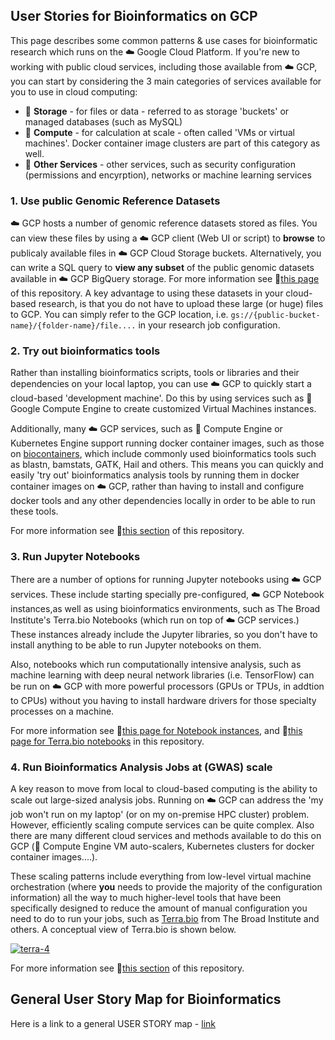 
## User Stories for Bioinformatics on GCP

This page describes some common patterns & use cases for bioinformatic research which runs on the ☁️ Google Cloud Platform.
If you're new to working with public cloud services, including those available from ☁️ GCP, you can start by considering the 3 main categories of services available for you to use in cloud computing:
- 🔷 **Storage** - for files or data - referred to as storage 'buckets' or managed databases (such as MySQL)
- 🔶 **Compute** - for calculation at scale - often called 'VMs or virtual machines'.  Docker container image clusters are part of this category as well.
- 🔴 **Other Services** - other services, such as security configuration (permissions and encyrption), networks or machine learning services   

### 1. Use public Genomic Reference Datasets

☁️ GCP hosts a number of genomic reference datasets stored as files.  You can view these files by using a ☁️ GCP client (Web UI or script) to **browse** to publicaly available files in ☁️ GCP Cloud Storage buckets.  Alternatively, you can write a SQL query to **view any subset** of the public genomic datasets available in ☁️ GCP BigQuery storage.  For more information see 📗[this page](https://github.com/lynnlangit/gcp-for-bioinformatics/blob/master/1_Files_%26_Data/2_Use_public_genomic_datasets.md) of this repository. A key advantage to using these datasets in your cloud-based research, is that you do not have to upload these large (or huge) files to GCP.  You can simply refer to the GCP location, i.e. `gs://{public-bucket-name}/{folder-name}/file....` in your research job configuration.

###  2. Try out bioinformatics tools

Rather than installing bioinformatics scripts, tools or libraries and their dependencies on your local laptop, you can use ☁️ GCP to quickly start a cloud-based 'development machine'. Do this by using services such as 🔶 Google Compute Engine to create customized Virtual Machines instances.  

Additionally, many ☁️ GCP services, such as 🔶 Compute Engine or Kubernetes Engine support running docker container images, such as those on [biocontainers](https://biocontainers.pro/#/), which include commonly used bioinformatics tools such as blastn, bamstats, GATK, Hail and others.  This means you can quickly and easily 'try out' bioinformatics analysis tools by running them in docker container images on ☁️ GCP, rather than having to install and configure docker tools and any other dependencies locally in order to be able to run these tools.

For more information see 📗[this section](https://github.com/lynnlangit/gcp-for-bioinformatics/tree/master/2_Virtual_Machines_%26_Docker_Containers) of this repository.


### 3.  Run Jupyter Notebooks 

There are a number of options for running Jupyter notebooks using ☁️ GCP services.  These include starting specially pre-configured, ☁️ GCP Notebook instances,as well as using bioinformatics environments, such as The Broad Institute's Terra.bio Notebooks (which run on top of ☁️ GCP services.)  These instances already include the Jupyter libraries, so you don't have to install anything to be able to run Jupyter notebooks on them.

Also, notebooks which run computationally intensive analysis, such as machine learning with deep neural network libraries (i.e. TensorFlow) can be run on ☁️ GCP with more powerful processors (GPUs or TPUs, in addtion to CPUs) without you having to install hardware drivers for those specialty processes on a machine.

For more information see 📗[this page for Notebook instances](https://github.com/lynnlangit/gcp-for-bioinformatics/blob/master/2_Virtual_Machines_%26_Docker_Containers/2_Use_Jupyter_Notebook_VM.md), and 📗[this page for Terra.bio notebooks](https://github.com/lynnlangit/gcp-for-bioinformatics/blob/master/2_Virtual_Machines_%26_Docker_Containers/3_Use_Terra.bio_Notebooks.md) in this repository.


### 4.  Run Bioinformatics Analysis Jobs at (GWAS) scale

A key reason to move from local to cloud-based computing is the ability to scale out large-sized analysis jobs. Running on ☁️ GCP can address the 'my job won't run on my laptop' (or on my on-premise HPC cluster) problem. However, efficiently scaling compute services can be quite complex.   Also there are many different cloud services and methods available to do this on GCP (🔶 Compute Engine VM auto-scalers, Kubernetes clusters for docker container images....).  

These scaling patterns include everything from low-level virtual machine orchestration (where **you** needs to provide the majority of the configuration information) all the way to much higher-level tools that have been specifically designed to reduce the amount of manual configuration you need to do to run your jobs, such as [Terra.bio](https://terra.bio/) from The Broad Institute and others.  A conceptual view of Terra.bio is shown below.

[![terra-4](/images/terra-4.png)]() 

For more information see 📗[this section](https://github.com/lynnlangit/gcp-for-bioinformatics/tree/master/2_Virtual_Machines_%26_Docker_Containers) of this repository.

## General User Story Map for Bioinformatics

Here is a link to a general USER STORY map - [link](https://github.com/lynnlangit/gcp-for-bioinformatics/blob/master/images/user-stories.pdf)
